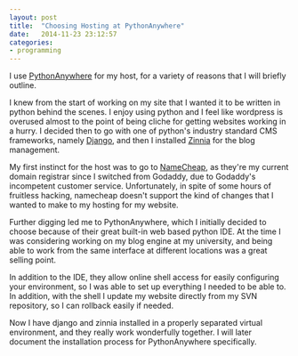 ```yaml
---
layout: post
title:  "Choosing Hosting at PythonAnywhere"
date:   2014-11-23 23:12:57
categories:
- programming
---
```

<div class="entry-content" id="entry-content-text">
<p>I use <a href="https://www.pythonanywhere.com/">PythonAnywhere</a>&nbsp;for my host, for a variety of reasons that I will briefly outline.&nbsp;</p><p>I knew from the start of working on my site that I wanted it to be written in python behind the scenes. I enjoy using python and I feel like wordpress is overused almost to the point of being cliche for getting websites working in a hurry. I decided then to go with one of python's industry standard CMS frameworks, namely <a href="https://www.djangoproject.com/">Django</a>, and then I installed <a href="http://django-blog-zinnia.com/">Zinnia</a>&nbsp;for the blog management.&nbsp;</p><p>My first instinct for the host was to go to <a href="http://www.namecheap.com/">NameCheap</a>, as they're my current domain registrar since I switched from Godaddy, due to Godaddy's incompetent customer service. Unfortunately, in spite of some hours of fruitless hacking, namecheap doesn't support the kind of changes that I wanted to make to my hosting for my website.&nbsp;</p><p>Further digging led me to PythonAnywhere, which I initially decided to choose because of their great built-in web based python IDE. At the time I was considering working on my blog engine at my university, and being able to work from the same interface at different locations was a great selling point.&nbsp;</p><p>In addition to the IDE, they allow online shell access for easily configuring your environment, so I was able to set up everything I needed to be able to. In addition, with the shell I update my website directly from my SVN repository, so I can rollback easily if needed.&nbsp;</p><p>Now I have django and zinnia installed in a properly separated virtual environment, and they really work wonderfully together. I will later document the installation process for PythonAnywhere specifically.</p>
</div>
